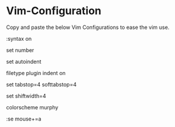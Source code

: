 # Vim-Configuration
Copy and paste the below Vim Configurations to ease the vim use.
 
:syntax on

set number

set autoindent

filetype plugin indent on

set tabstop=4 softtabstop=4

set shiftwidth=4

colorscheme murphy

:se mouse+=a
